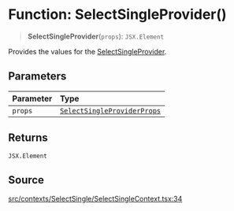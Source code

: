 # Function: SelectSingleProvider()

> **SelectSingleProvider**(`props`): `JSX.Element`

Provides the values for the [SelectSingleProvider](SelectSingleProvider.md).

## Parameters

| Parameter | Type |
| :------ | :------ |
| `props` | [`SelectSingleProviderProps`](../interfaces/SelectSingleProviderProps.md) |

## Returns

`JSX.Element`

## Source

[src/contexts/SelectSingle/SelectSingleContext.tsx:34](https://github.com/gpbl/react-day-picker/blob/9ad13dc72fff814dcf720a62f6e3b5ea38e8af6d/src/contexts/SelectSingle/SelectSingleContext.tsx#L34)
